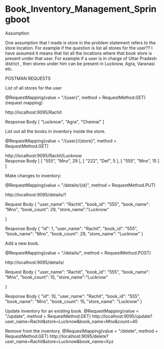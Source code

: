 # Book_Inventory_Management_Springboot

Assumption

One assumption that I made is store in the problem statement refers to the store location. 
For example if the question is list all stores for the user?? 
I have assumed it means that list all the locations where that book store is present under that user. 
For example if a user is in charge of Uttar Pradesh district , then stores under him can be present in Lucknow, Agra, Varanasi etc.


POSTMAN REQUESTS

List of all stores for the user

@RequestMapping(value = "/{user}", method = RequestMethod.GET) (request mapping)

http://localhost:9095/Rachit 


Response Body
[
    "Lucknow",
    "Agra",
    "Chennai"
]


List out all the books in inventory inside the store.

@RequestMapping(value = "/{user}/{store}", method = RequestMethod.GET)

http://localhost:9095/Rachit/Lucknow  
Response Body
[
    [
        "555",
        "Mno",
        29
    ],
    [
        "222",
        "Def",
        5
    ],
    [
        "555",
        "Mno",
        15
    ]
]


Make changes to inventory:

@RequestMapping(value = "/details/{id}", method = RequestMethod.PUT)

http://localhost:9095/details/1

Request Body
{
    "user_name": "Rachit",
    "book_id": "555",
    "book_name": "Mno",
    "book_count": 29,
    "store_name":"Lucknow"

}

Response Body
{
    "id": 1,
    "user_name": "Rachit",
    "book_id": "555",
    "book_name": "Mno",
    "book_count": 29,
    "store_name": "Lucknow"
}

Add a new book.

@RequestMapping(value = "/details/", method = RequestMethod.POST)

http://localhost:9095/details/

Request Body
{
    "user_name": "Rachit",
    "book_id": "555",
    "book_name": "Mno",
    "book_count": 15,
    "store_name":"Lucknow"

}

Response Body
{
    "id": 10,
    "user_name": "Rachit",
    "book_id": "555",
    "book_name": "Mno",
    "book_count": 15,
    "store_name": "Lucknow"
}


Update inventory for an existing book.
@RequestMapping(value = "/update", method = RequestMethod.GET)
http://localhost:9095/update?user_name=Rachit&store=Lucknow&book_name=Mno&count=40

Remove from the inventory.
@RequestMapping(value = "/delete", method = RequestMethod.GET)
http://localhost:9095/delete?user_name=Rachit&store=Lucknow&book_name=Xyz







